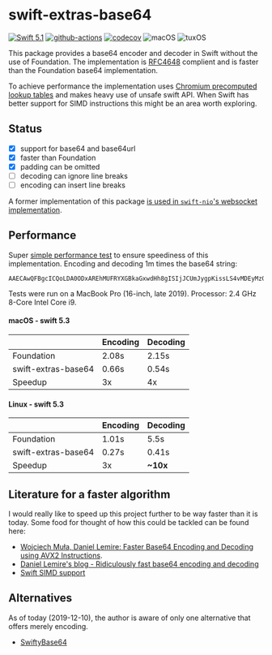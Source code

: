# swift-extras-base64

[![Swift 5.1](https://img.shields.io/badge/Swift-5.1-blue.svg)](https://swift.org/download/)
[![github-actions](https://github.com/swift-extras/swift-extras-base64/workflows/CI/badge.svg)](https://github.com/swift-extras/swift-extras-base64/actions)
[![codecov](https://codecov.io/gh/swift-extras/swift-extras-base64/branch/main/graph/badge.svg)](https://codecov.io/gh/swift-extras/swift-extras-base64)
![macOS](https://img.shields.io/badge/os-macOS-green.svg?style=flat)
![tuxOS](https://img.shields.io/badge/os-tuxOS-green.svg?style=flat)


This package provides a base64 encoder and decoder in Swift without the use of Foundation. The implementation is [RFC4648](https://tools.ietf.org/html/rfc4648) complient and is faster than the Foundation base64 implementation.

To achieve performance the implementation uses [Chromium precomputed lookup tables](https://github.com/lemire/fastbase64/blob/master/src/chromiumbase64.c) and makes heavy use of unsafe swift API. When Swift has better support for SIMD instructions this might be an area worth exploring.

## Status

- [x] support for base64 and base64url 
- [x] faster than Foundation
- [x] padding can be omitted
- [ ] decoding can ignore line breaks
- [ ] encoding can insert line breaks

A former implementation of this package [is used in `swift-nio`'s websocket implementation](https://github.com/apple/swift-nio/blob/main/Sources/NIOWebSocket/Base64.swift).

## Performance

Super [simple performance test](https://github.com/swift-extras/swift-extras-base64/blob/main/Sources/PerformanceTest/main.swift) 
to ensure speediness of this implementation. Encoding and decoding 1m times the base64 string:

```
AAECAwQFBgcICQoLDA0ODxAREhMUFRYXGBkaGxwdHh8gISIjJCUmJygpKissLS4vMDEyMzQ1Njc4OTo7PD0+P0BBQkNERUZHSElKS0xNTk9QUVJTVFVWV1hZWltcXV5fYGFiY2RlZmdoaWprbG1ub3BxcnN0dXZ3eHl6e3x9fn+AgYKDhIWGh4iJiouMjY6PkJGSk5SVlpeYmZqbnJ2en6ChoqOkpaanqKmqq6ytrq+wsbKztLW2t7i5uru8vb6/wMHCw8TFxsfIycrLzM3Oz9DR0tPU1dbX2Nna29zd3t/g4eLj5OXm5+jp6uvs7e7v8PHy8/T19vf4+fr7/P3+/w==
```

Tests were run on a MacBook Pro (16-inch, late 2019). Processor: 2.4 GHz 8-Core Intel Core i9.

#### macOS - swift 5.3

|  | Encoding | Decoding |
|:--|:--|:--|
| Foundation   | 2.08s | 2.15s |
| swift-extras-base64 | 0.66s | 0.54s |
| Speedup | 3x | 4x |

#### Linux - swift 5.3

|  | Encoding | Decoding |
|:--|:--|:--|
| Foundation   | 1.01s | 5.5s |
| swift-extras-base64 | 0.27s | 0.41s |
| Speedup | 3x | **~10x** |

## Literature for a faster algorithm

I would really like to speed up this project further to be way faster than it is today. Some food for thought of how this could be tackled can be found here:

- [Wojciech Muła, Daniel Lemire: Faster Base64 Encoding and Decoding using AVX2 Instructions](https://arxiv.org/pdf/1704.00605.pdf).
- [Daniel Lemire's blog - Ridiculously fast base64 encoding and decoding](https://lemire.me/blog/2018/01/17/ridiculously-fast-base64-encoding-and-decoding/)
- [Swift SIMD support](https://github.com/apple/swift-evolution/blob/master/proposals/0229-simd.md)

## Alternatives

As of today (2019-12-10), the author is aware of only one alternative that offers merely encoding.

- [SwiftyBase64](https://github.com/drichardson/SwiftyBase64)
